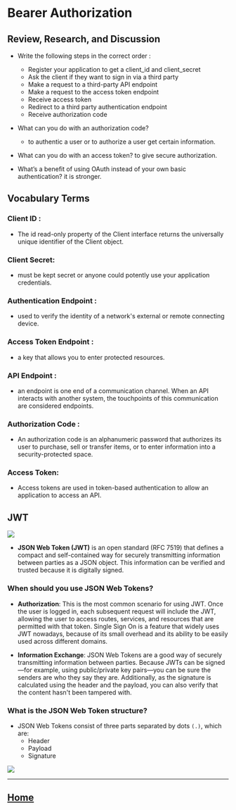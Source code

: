 # Bearer Authorization
## Review, Research, and Discussion
* Write the following steps in the correct order : 
  * Register your application to get a client_id and client_secret 
  * Ask the client if they want to sign in via a third party 
  * Make a request to a third-party API endpoint 
  * Make a request to the access token endpoint 
  * Receive access token
  * Redirect to a third party authentication endpoint 
  * Receive authorization code 


* What can you do with an authorization code?
  * to authentic a user or to authorize a user get certain information.


* What can you do with an access token? to give secure authorization.
* What’s a benefit of using OAuth instead of your own basic authentication? it is stronger.

## Vocabulary Terms

### Client ID :
*  The id read-only property of the Client interface returns the universally unique identifier of the Client object. 
### Client Secret:
* must be kept secret or anyone could potently use your application credentials.
### Authentication Endpoint :
* used to verify the identity of a network's external or remote connecting device.
### Access Token Endpoint :
* a key that allows you to enter protected resources.

### API Endpoint :
* an endpoint is one end of a communication channel. When an API interacts with another system, the touchpoints of this communication are considered endpoints. 

### Authorization Code :
* An authorization code is an alphanumeric password that authorizes its user to purchase, sell or transfer items, or to enter information into a security-protected space.
### Access Token:
* Access tokens are used in token-based authentication to allow an application to access an API.


## JWT
<img src ="https://miro.medium.com/max/400/1*gh2MWiKLohssocgNIcDTdQ.png">

* **JSON Web Token (JWT)** is an open standard (RFC 7519) that defines a compact and self-contained way for securely transmitting information between parties as a JSON object. This information can be verified and trusted because it is digitally signed.

### When should you use JSON Web Tokens?

* **Authorization**: This is the most common scenario for using JWT. Once the user is logged in, each subsequent request will include the JWT, allowing the user to access routes, services, and resources that are permitted with that token. Single Sign On is a feature that widely uses JWT nowadays, because of its small overhead and its ability to be easily used across different domains.

* **Information Exchange**: JSON Web Tokens are a good way of securely transmitting information between parties. Because JWTs can be signed—for example, using public/private key pairs—you can be sure the senders are who they say they are. Additionally, as the signature is calculated using the header and the payload, you can also verify that the content hasn't been tampered with.



### What is the JSON Web Token structure?
* JSON Web Tokens consist of three parts separated by dots `(.)`, which are:
  * Header
  * Payload
  * Signature 

<img src ="https://espeo.eu/wp-content/uploads/2018/07/app_security_grafika.jpg">





*****************************************************************

## [ Home ](https://reem-alqurm.github.io/ReadingNotes/)